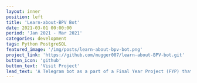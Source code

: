 ```yaml
---
layout: inner
position: left
title: 'Learn-about-BPV Bot'
date: 2021-03-01 00:00:00
period: 'Jan 2021 - Mar 2021'
categories: development
tags: Python PostgreSQL
featured_image: '/img/posts/learn-about-bpv-bot.png'
project_link: 'https://github.com/mugger007/learn-about-BPV-bot.git'
button_icon: 'github'
button_text: 'Visit Project'
lead_text: 'A Telegram bot as a part of a Final Year Project (FYP) that provides education on factors affecting long-term blood pressure variability (BPV) to healthcare professional trainees.'
---
```

